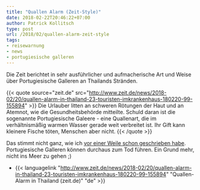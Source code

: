 ```yaml
---
title: "Quallen Alarm (Zeit-Style)"
date: 2018-02-22T20:46:22+07:00
author: Patrick Kollitsch
type: post
url: /2018/02/quallen-alarm-zeit-style
tags:
- reisewarnung
- news
- portugiesische galleren
---
```


Die Zeit berichtet in sehr ausführlicher und aufmacherische Art und Weise über Portugiesische Galleren an Thailands Stränden. 

{{< quote source="zeit.de" src="http://www.zeit.de/news/2018-02/20/quallen-alarm-in-thailand-23-touristen-imkrankenhaus-180220-99-155894" >}} 
    Die Urlauber litten an schweren Rötungen der Haut und an Atemnot, wie die Gesundheitsbehörde mitteilte. Schuld daran ist die sogenannte Portugiesische Galeere - eine Quallenart, die im verhältnismäßig warmen Wasser gerade weit verbreitet ist. Ihr Gift kann kleinere Fische töten, Menschen aber nicht. 
{{< /quote >}}

Das stimmt nicht ganz, wie ich [vor einer Weile schon geschrieben habe](/2017/06/portugiesische-galeeren/). Portugiesische Galleren können durchaus zum Tod führen. Ein Grund mehr, nicht ins Meer zu gehen ;)

-   {{< languagelink "http://www.zeit.de/news/2018-02/20/quallen-alarm-in-thailand-23-touristen-imkrankenhaus-180220-99-155894" "Quallen-Alarm in Thailand (zeit.de)" "de" >}}
